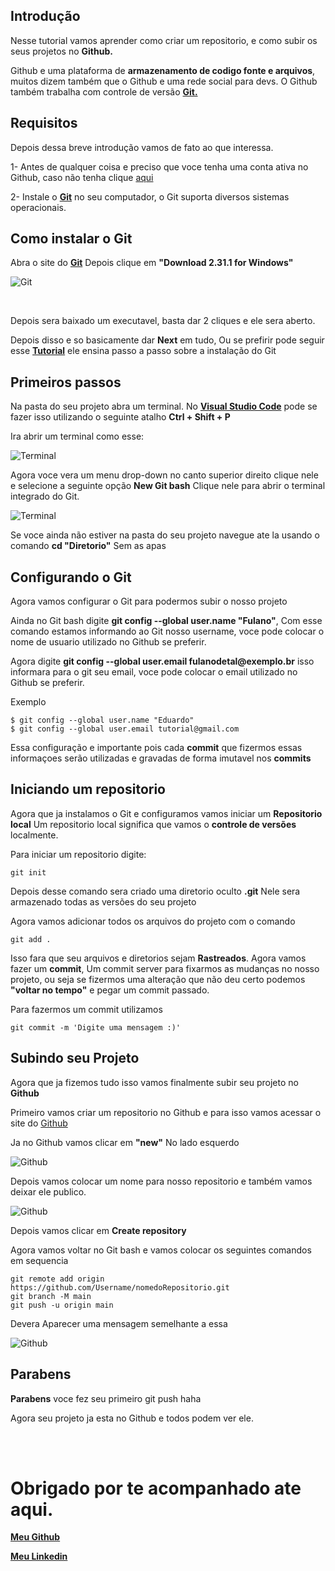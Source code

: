 ## Introdução
<p>Nesse tutorial vamos aprender como criar um repositorio, e como subir os seus projetos no <strong>Github.</strong></p>

<p>Github e uma plataforma de <strong>armazenamento de codigo fonte e arquivos</strong>, muitos dizem também que o Github e uma rede social para devs. O Github também trabalha com controle de versão <strong><a href="https://git-scm.com">Git.</a></strong></p>

## Requisitos 

<p>Depois dessa breve introdução vamos de fato ao que interessa.</p>
<p>1- Antes de qualquer coisa e preciso que voce tenha uma conta ativa no Github, caso não tenha clique <a href="https://github.com/join">aqui</a></p>

<p>2- Instale o <strong><a href="https://git-scm.com">Git</a></strong> no seu computador, o Git suporta diversos sistemas operacionais.</p>

## Como instalar o Git 

<p>Abra o site do <strong><a href="https://git-scm.com">Git</a></strong> Depois clique em <strong>"Download 2.31.1 for Windows"</strong></p> 

![Git](https://dev-to-uploads.s3.amazonaws.com/uploads/articles/kiwfz825kvk9i3agvd4x.png)

<br><p>Depois sera baixado um executavel, basta dar 2 cliques e ele sera aberto.</p>
<p>Depois disso e so basicamente dar <strong>Next</strong> em tudo, Ou se prefirir pode seguir esse <strong><a href="https://dicasdeprogramacao.com.br/como-instalar-o-git-no-windows/">Tutorial</a></strong> ele ensina passo a passo sobre a instalação do Git</p>

## Primeiros passos

<p>Na pasta do seu projeto abra um terminal. No <strong><a href="https://code.visualstudio.com/">Visual Studio Code</a></strong> pode se fazer isso utilizando o seguinte atalho <strong>Ctrl + Shift + P</strong></p> 
<p>Ira abrir um terminal como esse:</p>

![Terminal](https://dev-to-uploads.s3.amazonaws.com/uploads/articles/i0ef60v8u2h3sj7gb9hn.png)


<p>Agora voce vera um menu drop-down no canto superior direito clique nele e selecione a seguinte opção <strong>New Git bash</strong> Clique nele para abrir o terminal integrado do Git.</p>


![Terminal](https://dev-to-uploads.s3.amazonaws.com/uploads/articles/tviim64d6lkmmeclz5a2.png)

<p>Se voce ainda não estiver na pasta do seu projeto navegue ate la usando o comando <strong>cd "Diretorio"</strong> Sem as apas</p>

## Configurando o Git

<p>Agora vamos configurar o Git para podermos subir o nosso projeto</p>

<p>Ainda no Git bash digite <strong>git config --global user.name "Fulano"</strong>, Com esse comando estamos informando ao Git nosso username, voce pode colocar o nome de usuario utilizado no Github se preferir.</p>

<p>Agora digite <strong>git config --global user.email fulanodetal@exemplo.br</strong> isso informara para o git seu email, voce pode colocar o email utilizado no Github se preferir.</p>

<p>Exemplo</p>

    $ git config --global user.name "Eduardo"
    $ git config --global user.email tutorial@gmail.com

<p>Essa configuração e importante pois cada <strong>commit</strong> que fizermos essas informaçoes serão utilizadas e gravadas de forma imutavel nos <strong>commits</strong></p>

## Iniciando um repositorio

<p>Agora que ja instalamos o Git e configuramos vamos iniciar um <strong>Repositorio local</strong> Um repositorio local significa que vamos o <strong>controle de versões</strong> localmente.</p>

<p>Para iniciar um repositorio digite:</p>

    git init

<p>Depois desse comando sera criado uma diretorio oculto <strong>.git</strong> Nele sera armazenado todas as versões do seu projeto</p>

<p>Agora vamos adicionar todos os arquivos do projeto com o comando</p>

    git add .

<p>Isso fara que seu arquivos e diretorios sejam <strong>Rastreados</strong>. Agora vamos fazer um <strong>commit</strong>, Um commit server para fixarmos as mudanças no nosso projeto, ou seja se fizermos uma alteração que não deu certo podemos <strong>"voltar no tempo"</strong> e pegar um commit passado.</p>

<p>Para fazermos um commit utilizamos</p>

    git commit -m 'Digite uma mensagem :)'

## Subindo seu Projeto

<p>Agora que ja fizemos tudo isso vamos finalmente subir seu projeto no <strong>Github</strong></p>

<p>Primeiro vamos criar um repositorio no Github e para isso vamos acessar o site do <a href="https://github.com">Github</a></p>

<p>Ja no Github vamos clicar em <strong>"new"</strong> No lado esquerdo</p>

![Github](https://dev-to-uploads.s3.amazonaws.com/uploads/articles/olwn8btiixa0kfxy95jw.png)

<p>Depois vamos colocar um nome para nosso repositorio e também vamos deixar ele publico.</p>


![Github](https://dev-to-uploads.s3.amazonaws.com/uploads/articles/3dnu8mpdhx9fez345eie.png)

<p>Depois vamos clicar em <strong>Create repository</strong></p> 

<p>Agora vamos voltar no Git bash e vamos colocar os seguintes comandos em sequencia</p>

    git remote add origin https://github.com/Username/nomedoRepositorio.git
    git branch -M main
    git push -u origin main

<p>Devera Aparecer uma mensagem semelhante a essa</p>

![Github](https://dev-to-uploads.s3.amazonaws.com/uploads/articles/jj70k86xw1u18h933if0.jpg)

## Parabens 

<p><strong>Parabens</strong> voce fez seu primeiro git push haha</p>

<p>Agora seu projeto ja esta no Github e todos podem ver ele.</p>

<br><br><h1>Obrigado por te acompanhado ate aqui.</h1>

<p><strong><a href="https://github.com/Chapadox">Meu Github</a></strong></p>
<p><strong><a href="https://www.linkedin.com/in/destr00/">Meu Linkedin</a></strong></p>